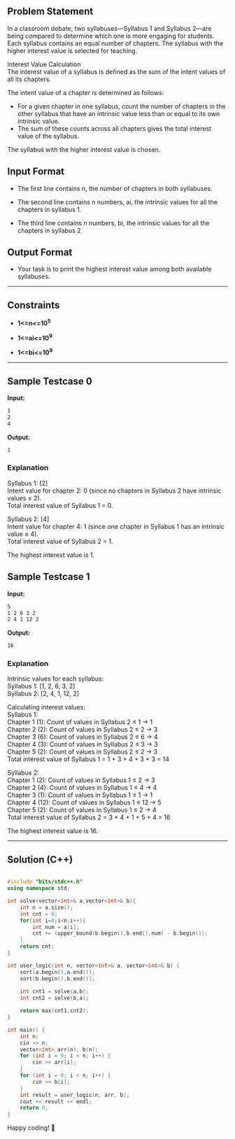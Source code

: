 ## Problem Statement

In a classroom debate, two syllabuses—Syllabus 1 and Syllabus 2—are being compared to determine which one is more engaging for students. Each syllabus contains an equal number of chapters. The syllabus with the higher interest value is selected for teaching.

Interest Value Calculation<br>
The interest value of a syllabus is defined as the sum of the intent values of all its chapters.

The intent value of a chapter is determined as follows:

- For a given chapter in one syllabus, count the number of chapters in the other syllabus that have an intrinsic value less than or equal to its own intrinsic value.
- The sum of these counts across all chapters gives the total interest value of the syllabus.

The syllabus with the higher interest value is chosen.

## Input Format

- The first line contains n, the number of chapters in both syllabuses.

- The second line contains n numbers, ai, the intrinsic values for all the chapters in syllabus 1.

- The third line contains n numbers, bi, the intrinsic values for all the chapters in syllabus 2

## Output Format

- Your task is to print the highest interest value among both available syllabuses.

---

## Constraints

- **1<=n<=10<sup>5</sup>**

- **1<=ai<=10<sup>9</sup>**

- **1<=bi<=10<sup>9</sup>**

---

## Sample Testcase 0

**Input:**
```bash
1
2
4
```

**Output:**
```bash
1
```

### Explanation

Syllabus 1: [2]<br>
Intent value for chapter 2: 0 (since no chapters in Syllabus 2 have intrinsic values ≤ 2).<br>
Total interest value of Syllabus 1 = 0.


Syllabus 2: [4]<br>
Intent value for chapter 4: 1 (since one chapter in Syllabus 1 has an intrinsic value ≤ 4).<br>
Total interest value of Syllabus 2 = 1.


The highest interest value is 1.

## Sample Testcase 1

**Input:**
```bash
5
1 2 6 3 2 
2 4 1 12 2
```

**Output:**
```bash
16
```

### Explanation

Intrinsic values for each syllabus:<br>
Syllabus 1: [1, 2, 6, 3, 2]<br>
Syllabus 2: [2, 4, 1, 12, 2]


Calculating interest values:<br>
Syllabus 1:<br>
Chapter 1 (1): Count of values in Syllabus 2 ≤ 1 → 1<br>
Chapter 2 (2): Count of values in Syllabus 2 ≤ 2 → 3<br>
Chapter 3 (6): Count of values in Syllabus 2 ≤ 6 → 4<br>
Chapter 4 (3): Count of values in Syllabus 2 ≤ 3 → 3<br>
Chapter 5 (2): Count of values in Syllabus 2 ≤ 2 → 3<br>
Total interest value of Syllabus 1 = 1 + 3 + 4 + 3 + 3 = 14


Syllabus 2:<br>
Chapter 1 (2): Count of values in Syllabus 1 ≤ 2 → 3<br>
Chapter 2 (4): Count of values in Syllabus 1 ≤ 4 → 4<br>
Chapter 3 (1): Count of values in Syllabus 1 ≤ 1 → 1<br>
Chapter 4 (12): Count of values in Syllabus 1 ≤ 12 → 5<br>
Chapter 5 (2): Count of values in Syllabus 1 ≤ 2 → 4<br>
Total interest value of Syllabus 2 = 3 + 4 + 1 + 5 + 4 = 16

The highest interest value is 16.



---

## Solution (C++)

```cpp

#include "bits/stdc++.h"
using namespace std;

int solve(vector<int>& a,vector<int>& b){
    int n = a.size();
    int cnt = 0;
    for(int i=0;i<n;i++){
        int num = a[i];
        cnt += (upper_bound(b.begin(),b.end(),num) - b.begin());
    }
    return cnt;
}

int user_logic(int n, vector<int>& a, vector<int>& b) {
    sort(a.begin(),a.end());
    sort(b.begin(),b.end());
    
    int cnt1 = solve(a,b);
    int cnt2 = solve(b,a);

    return max(cnt1,cnt2);
}

int main() {
    int n;
    cin >> n;
    vector<int> arr(n), b(n);
    for (int i = 0; i < n; i++) {
        cin >> arr[i];
    }
    for (int i = 0; i < n; i++) {
        cin >> b[i];
    }
    int result = user_logic(n, arr, b);
    cout << result << endl;
    return 0;
}


```


Happy coding! 🚀
